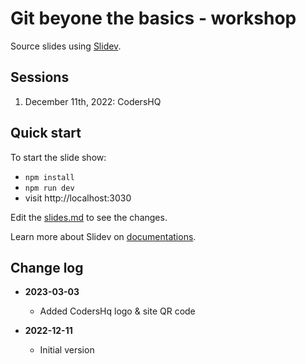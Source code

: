 # Git beyone the basics - workshop

Source slides using [Slidev](https://sli.dev/).

## Sessions

1. December 11th, 2022: CodersHQ

## Quick start

To start the slide show:

- `npm install`
- `npm run dev`
- visit http://localhost:3030

Edit the [slides.md](./slides.md) to see the changes.

Learn more about Slidev on [documentations](https://sli.dev/).

## Change log

- **2023-03-03**
	- Added CodersHq logo & site QR code

- **2022-12-11**
	- Initial version

